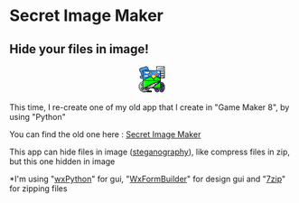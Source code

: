 Secret Image Maker
======

Hide your files in image!
-----

<p align="center">
<img src="https://github.com/MRizaF/Secret-Image-Maker/blob/master/Secret%20Image%20Maker%20-%20Icon.png" alt="Icon"/>
</p>

This time, I re-create one of my old app that I create in "Game Maker 8", by using "Python"

You can find the old one here : [Secret Image Maker](https://gmindo.forumid.net/t1267-secret-image-maker)

This app can hide files in image ([steganography](https://en.wikipedia.org/wiki/Steganography)), like compress files in zip, but this one hidden in image

*I'm using "[wxPython](https://www.wxpython.org/)" for gui, "[WxFormBuilder](https://sourceforge.net/projects/wxformbuilder/)" for design gui and "[7zip](https://www.7-zip.org/)" for zipping files

